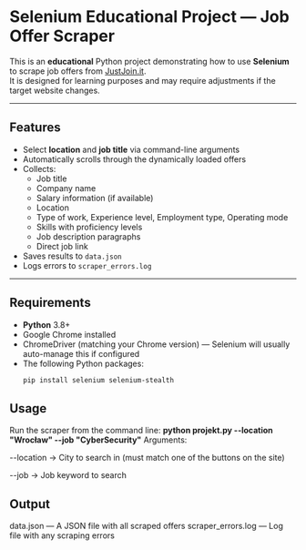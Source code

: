 # Selenium Educational Project — Job Offer Scraper

This is an **educational** Python project demonstrating how to use **Selenium** to scrape job offers from [JustJoin.it](https://justjoin.it/).  
It is designed for learning purposes and may require adjustments if the target website changes.

---

## Features
- Select **location** and **job title** via command-line arguments
- Automatically scrolls through the dynamically loaded offers
- Collects:
  - Job title
  - Company name
  - Salary information (if available)
  - Location
  - Type of work, Experience level, Employment type, Operating mode
  - Skills with proficiency levels
  - Job description paragraphs
  - Direct job link
- Saves results to `data.json`
- Logs errors to `scraper_errors.log`

---

## Requirements
- **Python** 3.8+
- Google Chrome installed
- ChromeDriver (matching your Chrome version) — Selenium will usually auto-manage this if configured
- The following Python packages:
  ```bash
  pip install selenium selenium-stealth

## Usage
Run the scraper from the command line:
    **python projekt.py --location "Wrocław" --job "CyberSecurity"**
Arguments:
  
  --location → City to search in (must match one of the buttons on the site)
  
  --job → Job keyword to search

## Output
data.json — A JSON file with all scraped offers
scraper_errors.log — Log file with any scraping errors
